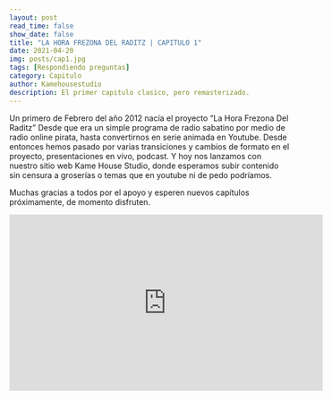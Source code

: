 ```yaml
---
layout: post
read_time: false
show_date: false
title: "LA HORA FREZONA DEL RADITZ | CAPITULO 1"
date: 2021-04-20
img: posts/cap1.jpg
tags: [Respondiendo preguntas]
category: Capitulo
author: Kamehousestudio
description: El primer capitulo clasico, pero remasterizado.
---
```

Un primero de Febrero del año 2012 nacía el proyecto “La Hora Frezona Del Raditz”
Desde que era un simple programa de radio sabatino por medio de radio online pirata, hasta convertirnos en serie animada en Youtube.
Desde entonces hemos pasado por varias transiciones y cambios de formato en el proyecto, presentaciones en vivo, podcast. Y hoy nos lanzamos con nuestro sitio web Kame House Studio, donde esperamos subir contenido sin censura a groserías o temas que en youtube ni de pedo podríamos.

Muchas gracias a todos por el apoyo y esperen nuevos capítulos próximamente, de momento disfruten.

<iframe width="560" height="315" src="https://www.pornhub.com/embed/661fe0284a6ad" title="YouTube video player" frameborder="0" allow="accelerometer; autoplay; clipboard-write; encrypted-media; gyroscope; picture-in-picture" allowfullscreen></iframe>


